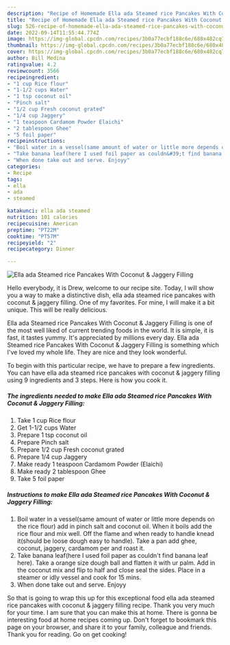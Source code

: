 ```yaml
---
description: "Recipe of Homemade Ella ada Steamed rice Pancakes With Coconut &amp;amp; Jaggery Filling"
title: "Recipe of Homemade Ella ada Steamed rice Pancakes With Coconut &amp;amp; Jaggery Filling"
slug: 526-recipe-of-homemade-ella-ada-steamed-rice-pancakes-with-coconut-and-amp-jaggery-filling
date: 2022-09-14T11:55:44.774Z
image: https://img-global.cpcdn.com/recipes/3b0a77ecbf188c6e/680x482cq70/ella-ada-steamed-rice-pancakes-with-coconut-jaggery-filling-recipe-main-photo.jpg
thumbnail: https://img-global.cpcdn.com/recipes/3b0a77ecbf188c6e/680x482cq70/ella-ada-steamed-rice-pancakes-with-coconut-jaggery-filling-recipe-main-photo.jpg
cover: https://img-global.cpcdn.com/recipes/3b0a77ecbf188c6e/680x482cq70/ella-ada-steamed-rice-pancakes-with-coconut-jaggery-filling-recipe-main-photo.jpg
author: Bill Medina
ratingvalue: 4.2
reviewcount: 3566
recipeingredient:
- "1 cup Rice flour"
- "1-1/2 cups Water"
- "1 tsp coconut oil"
- "Pinch salt"
- "1/2 cup Fresh coconut grated"
- "1/4 cup Jaggery"
- "1 teaspoon Cardamom Powder Elaichi"
- "2 tablespoon Ghee"
- "5 foil paper"
recipeinstructions:
- "Boil water in a vessel(same amount of water or little more depends on the rice flour) add in pinch salt and coconut oil. When it boils add the rice flour and mix well. Off the flame and when ready to handle knead it(should be loose dough easy to handle). Take a pan add ghee, coconut, jaggery, cardamom per and roast it."
- "Take banana leaf(here I used foil paper as couldn&#39;t find banana leaf here). Take a orange size dough ball and flatten it with ur palm. Add in the coconut mix and flip to half and close seal the sides. Place in a steamer or idly vessel and cook for 15 mins."
- "When done take out and serve. Enjoyy"
categories:
- Recipe
tags:
- ella
- ada
- steamed

katakunci: ella ada steamed 
nutrition: 101 calories
recipecuisine: American
preptime: "PT22M"
cooktime: "PT57M"
recipeyield: "2"
recipecategory: Dinner

---
```



![Ella ada Steamed rice Pancakes With Coconut &amp; Jaggery Filling](https://img-global.cpcdn.com/recipes/3b0a77ecbf188c6e/680x482cq70/ella-ada-steamed-rice-pancakes-with-coconut-jaggery-filling-recipe-main-photo.jpg)

Hello everybody, it is Drew, welcome to our recipe site. Today, I will show you a way to make a distinctive dish, ella ada steamed rice pancakes with coconut &amp; jaggery filling. One of my favorites. For mine, I will make it a bit unique. This will be really delicious.



Ella ada Steamed rice Pancakes With Coconut &amp; Jaggery Filling is one of the most well liked of current trending foods in the world. It is simple, it is fast, it tastes yummy. It's appreciated by millions every day. Ella ada Steamed rice Pancakes With Coconut &amp; Jaggery Filling is something which I've loved my whole life. They are nice and they look wonderful.


To begin with this particular recipe, we have to prepare a few ingredients. You can have ella ada steamed rice pancakes with coconut &amp; jaggery filling using 9 ingredients and 3 steps. Here is how you cook it.

<!--inarticleads1-->

##### The ingredients needed to make Ella ada Steamed rice Pancakes With Coconut &amp; Jaggery Filling:

1. Take 1 cup Rice flour
1. Get 1-1/2 cups Water
1. Prepare 1 tsp coconut oil
1. Prepare Pinch salt
1. Prepare 1/2 cup Fresh coconut grated
1. Prepare 1/4 cup Jaggery
1. Make ready 1 teaspoon Cardamom Powder (Elaichi)
1. Make ready 2 tablespoon Ghee
1. Take 5 foil paper




<!--inarticleads2-->

##### Instructions to make Ella ada Steamed rice Pancakes With Coconut &amp; Jaggery Filling:

1. Boil water in a vessel(same amount of water or little more depends on the rice flour) add in pinch salt and coconut oil. When it boils add the rice flour and mix well. Off the flame and when ready to handle knead it(should be loose dough easy to handle). Take a pan add ghee, coconut, jaggery, cardamom per and roast it.
1. Take banana leaf(here I used foil paper as couldn&#39;t find banana leaf here). Take a orange size dough ball and flatten it with ur palm. Add in the coconut mix and flip to half and close seal the sides. Place in a steamer or idly vessel and cook for 15 mins.
1. When done take out and serve. Enjoyy




So that is going to wrap this up for this exceptional food ella ada steamed rice pancakes with coconut &amp; jaggery filling recipe. Thank you very much for your time. I am sure that you can make this at home. There is gonna be interesting food at home recipes coming up. Don't forget to bookmark this page on your browser, and share it to your family, colleague and friends. Thank you for reading. Go on get cooking!
